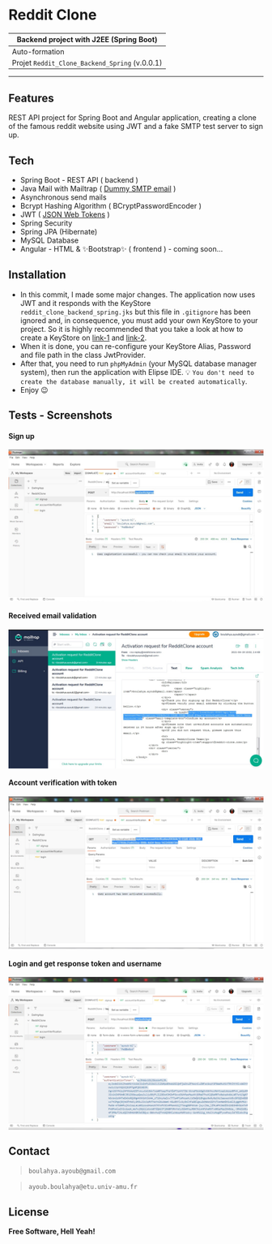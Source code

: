 # Reddit Clone
 
| Backend project with J2EE (Spring Boot) |
| ------ |
| Auto-formation |
| Projet `Reddit_Clone_Backend_Spring` (v.0.0.1) |
***********************************************************************
## Features
REST API project for Spring Boot and Angular application, creating a clone of the famous reddit website using JWT and a fake SMTP test server to sign up.

## Tech
- Spring Boot - REST API ( backend )
- Java Mail with Mailtrap ( [Dummy SMTP email] )
- Asynchronous send mails
- Bcrypt Hashing Algorithm ( BCryptPasswordEncoder )
- JWT ( [JSON Web Tokens] )
- Spring Security
- Spring JPA (Hibernate)
- MySQL Database
- Angular - HTML & ✨Bootstrap✨ ( frontend ) - coming soon...
 
## Installation
- In this commit, I made some major changes. The application now uses JWT and it responds with the KeyStore `reddit_clone_backend_spring.jks` but this file in `.gitignore` has been ignored and, in consequence, you must add your own KeyStore to your project. So it is highly recommended that you take a look at how to create a KeyStore on [link-1] and [link-2].
- When it is done, you can re-configure your KeyStore Alias, Password and file path in the class JwtProvider.
- After that, you need to run `phpMyAdmin` (your MySQL database manager system), then run the application with Elipse IDE.
💡 `You don't need to create the database manually, it will be created automatically`.
- Enjoy 😉

## Tests - Screenshots
#### Sign up
<img align="center" src="screenshots/postman_signup.jpg" alt="Postman test - Sign Up">

#### Received email validation
<img align="center" src="screenshots/postman_account-verification_email.jpg" alt="Postman test - Account Verification Email">

#### Account verification with token
<img align="center" src="screenshots/postman_account-verification.jpg" alt="Postman test - Account Verification">

#### Login and get response token and username
<img align="center" src="screenshots/postman_login_response_token.jpg" alt="Postman test - Login">

## Contact
> `boulahya.ayoub@gmail.com`

> `ayoub.boulahya@etu.univ-amu.fr`

## License
**Free Software, Hell Yeah!**

[Dummy SMTP email]: <https://mailtrap.io/>

[JSON Web Tokens]: <https://jwt.io/>

[link-1]: <https://www.codeproject.com/Articles/1253786/Java-JWT-Token-Tutorial-using-JJWT-Library/>

[link-2]: <https://knowledge.digicert.com/quovadis/ssl-certificates/ssl-general-topics/common-java-keytool-commands.html>